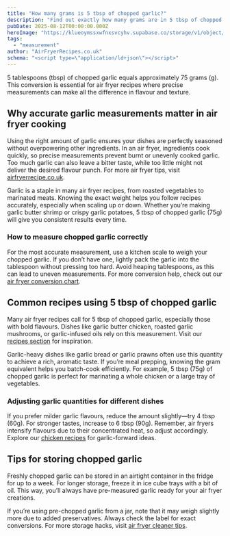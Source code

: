 ```yaml
---
title: "How many grams is 5 tbsp of chopped garlic?"
description: "Find out exactly how many grams are in 5 tbsp of chopped garlic for precise air fryer cooking. Get accurate conversions and cooking tips here."
pubDate: 2025-08-12T00:00:00.000Z
heroImage: "https://klueoymssxwfnxsvcyhv.supabase.co/storage/v1/object/public/md/how-many-grams-is-5-tbsp-chopped-garlic-9e99fff6.webp"
tags:
  - "measurement"
author: "AirFryerRecipes.co.uk"
schema: "<script type=\"application/ld+json\"></script>"
---
```


<p>5 tablespoons (tbsp) of chopped garlic equals approximately 75 grams (g). This conversion is essential for air fryer recipes where precise measurements can make all the difference in flavour and texture.</p>

<h2>Why accurate garlic measurements matter in air fryer cooking</h2>  
<p>Using the right amount of garlic ensures your dishes are perfectly seasoned without overpowering other ingredients. In an air fryer, ingredients cook quickly, so precise measurements prevent burnt or unevenly cooked garlic. Too much garlic can also leave a bitter taste, while too little might not deliver the desired flavour punch. For more air fryer tips, visit <a href=https://www.airfryerrecipe.co.uk/>airfryerrecipe.co.uk</a>.</p>  

<p>Garlic is a staple in many air fryer recipes, from roasted vegetables to marinated meats. Knowing the exact weight helps you follow recipes accurately, especially when scaling up or down. Whether you’re making garlic butter shrimp or crispy garlic potatoes, 5 tbsp of chopped garlic (75g) will give you consistent results every time.</p>  

<h3>How to measure chopped garlic correctly</h3>  
<p>For the most accurate measurement, use a kitchen scale to weigh your chopped garlic. If you don’t have one, lightly pack the garlic into the tablespoon without pressing too hard. Avoid heaping tablespoons, as this can lead to uneven measurements. For more conversion help, check out our <a href=https://www.airfryerrecipe.co.uk/air-fryer-conversion-chart>air fryer conversion chart</a>.</p>  

<h2>Common recipes using 5 tbsp of chopped garlic</h2>  
<p>Many air fryer recipes call for 5 tbsp of chopped garlic, especially those with bold flavours. Dishes like garlic butter chicken, roasted garlic mushrooms, or garlic-infused oils rely on this measurement. Visit our <a href=https://www.airfryerrecipe.co.uk/recipes>recipes section</a> for inspiration.</p>  

<p>Garlic-heavy dishes like garlic bread or garlic prawns often use this quantity to achieve a rich, aromatic taste. If you’re meal prepping, knowing the gram equivalent helps you batch-cook efficiently. For example, 5 tbsp (75g) of chopped garlic is perfect for marinating a whole chicken or a large tray of vegetables.</p>  

<h3>Adjusting garlic quantities for different dishes</h3>  
<p>If you prefer milder garlic flavours, reduce the amount slightly—try 4 tbsp (60g). For stronger tastes, increase to 6 tbsp (90g). Remember, air fryers intensify flavours due to their concentrated heat, so adjust accordingly. Explore our <a href=https://www.airfryerrecipe.co.uk/recipe-category/chicken>chicken recipes</a> for garlic-forward ideas.</p>  

<h2>Tips for storing chopped garlic</h2>  
<p>Freshly chopped garlic can be stored in an airtight container in the fridge for up to a week. For longer storage, freeze it in ice cube trays with a bit of oil. This way, you’ll always have pre-measured garlic ready for your air fryer creations.</p>  

<p>If you’re using pre-chopped garlic from a jar, note that it may weigh slightly more due to added preservatives. Always check the label for exact conversions. For more storage hacks, visit <a href=https://www.airfryerrecipe.co.uk/air-fryer-cleaner>air fryer cleaner tips</a>.</p>